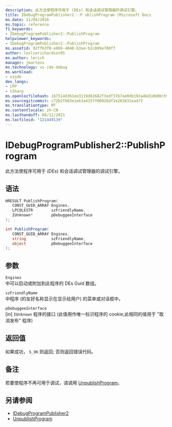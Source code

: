 ```yaml
---
description: 此方法使程序可用于 (DEs) 和会话调试管理器的调试引擎。
title: IDebugProgramPublisher2：:P ublishProgram |Microsoft Docs
ms.date: 11/04/2016
ms.topic: reference
f1_keywords:
- IDebugProgramPublisher2::PublishProgram
helpviewer_keywords:
- IDebugProgramPublisher2::PublishProgram
ms.assetid: 92ff63f0-e869-4040-b3ae-b2c899e708ff
author: leslierichardson95
ms.author: lerich
manager: jmartens
ms.technology: vs-ide-debug
ms.workload:
- vssdk
dev_langs:
- CPP
- CSharp
ms.openlocfilehash: 167514d361ee3119d63682f3edf37b7ae0db193a4bd1db00c596057f9ca26419
ms.sourcegitcommit: c72b2f603e1eb3a4157f00926df2e263831ea472
ms.translationtype: MT
ms.contentlocale: zh-CN
ms.lasthandoff: 08/12/2021
ms.locfileid: "121449139"
---
```

# <a name="idebugprogrampublisher2publishprogram"></a>IDebugProgramPublisher2::PublishProgram
此方法使程序可用于 (DEs) 和会话调试管理器的调试引擎。

## <a name="syntax"></a>语法

```cpp
HRESULT PublishProgram(
   CONST_GUID_ARRAY Engines,
   LPCOLESTR        szFriendlyName,
   IUnknown*        pDebuggeeInterface
);
```

```csharp
int PublishProgram(
   CONST_GUID_ARRAY Engines,
   string           szFriendlyName,
   object           pDebuggeeInterface
);
```

## <a name="parameters"></a>参数
`Engines`\
中可以启动或附加到此程序的 DEs Guid 数组。

`szFriendlyName`\
中程序 (的友好名称显示在显示给用户) 的菜单或对话框中。

`pDebuggeeInterface`\
[in] `IUnknown` 程序的接口 (此值用作唯一标识程序的 cookie;此相同的值用于 "取消发布" 程序) 

## <a name="return-value"></a>返回值
 如果成功， `S_OK` 则返回; 否则返回错误代码。

## <a name="remarks"></a>备注
 若要使程序不再可用于调试，请调用 [UnpublishProgram](../../../extensibility/debugger/reference/idebugprogrampublisher2-unpublishprogram.md)。

## <a name="see-also"></a>另请参阅
- [IDebugProgramPublisher2](../../../extensibility/debugger/reference/idebugprogrampublisher2.md)
- [UnpublishProgram](../../../extensibility/debugger/reference/idebugprogrampublisher2-unpublishprogram.md)
